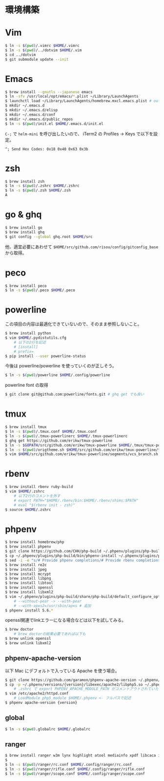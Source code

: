 環境構築
====

# Vim

```sh
$ ln -s $(pwd)/.vimrc $HOME/.vimrc
$ ln -s $(pwd)/../dotvim $HOME/.vim
$ cd ../dotvim
$ git submodule update --init
```

# Emacs

```sh
$ brew install --gnutls --japanese emacs
$ ln -sfv /usr/local/opt/emacs/*.plist ~/Library/LaunchAgents
$ launchctl load ~/Library/LaunchAgents/homebrew.mxcl.emacs.plist # out of tmux
$ mkdir ~/.emacs.d
$ mkdir ~/.emacs.d/elisp
$ mkdir ~/.emacs.d/conf
$ mkdir ~/.emacs.d/public_repos
$ ln -s $(pwd)/init.el $HOME/.emacs.d/init.el
```

`C-;` で `helm-mini` を呼び出したいので、 iTerm2 の Profiles -> Keys で以下を設定。

```
^; Send Hex Codes: 0x18 0x40 0x63 0x3b
```

# zsh


```sh
$ brew install zsh
$ ln -s $(pwd)/.zshrc $HOME/.zshrc
$ ln -s $(pwd)/.zsh $HOME/.zsh
A
```

# go & ghq

```sh
$ brew install go
$ brew install ghq
$ git config --global ghq.root $HOME/src
```

他、適宜必要にあわせて `$HOME/src/github.com/risou/config/gitconfig_base` から取得。

# peco

```sh
$ brew install peco
$ ln -s $(pwd)/.peco $HOME/.peco
```

# powerline

この項目の内容は最適化できていないので、そのまま参照しないこと。

```sh
$ brew install python
$ vim $HOME/.pydistutils.cfg
    # 以下の2行を記述
    # [install]
    # prefix=
$ pip install --user powerline-status
```

今後は powerline/powerline を使っていくのが正しそう。

```sh
$ ln -s $(pwd)/powerline $HOME/.config/powerline
```

powerline font の取得

```sh
$ git clone git@github.com:powerline/fonts.git # ghq get でも良い
```

# tmux

```sh
$ brew install tmux
$ ln -s $(pwd)/.tmux.conf $HOME/.tmux.conf
$ ln -s $(pwd)/.tmux-powerlinerc $HOME/.tmux-powerlinerc
$ ghq get https://github.com/erikw/tmux-powerline
$ ln -s $GOPATH/src/github.com/erikw/tmux-powerline $HOME/.tmux/tmux-powerline
$ ln -s $(pwd)/origtheme.sh $HOME/src/github.com/erikw/tmux-powerline/themes/origtheme.sh
$ vim $HOME/src/github.com/erikw/tmux-powerline/segments/vcs_branch.sh # change git_colour from "5" to "253"
```

# rbenv

```sh
$ brew install rbenv ruby-build
$ vim $HOME/.zshrc
    # 以下2行のコメントを外す
    # export PATH="$HOME/.rbenv/bin:$HOME/.rbenv/shims:$PATH"
    # eval "$(rbenv init - zsh)"
$ source $HOME/.zshrc
```

# phpenv

```sh
$ brew install homebrew/php
$ brew install phpenv
$ git clone https://github.com/CHH/php-build ~/.phpenv/plugins/php-build
$ cp ~/.phpenv/plugins/php-build/bin/phpenv-install ~/.phpenv/plugins/php-build/bin/rbenv-install
$ sed -i -e "s/# Provide phpenv completions/# Provide rbenv completions/g" ~/.rbenv/plugins/php-build/bin/rbenv-install
$ brew install re2c
$ brew install jpeg
$ brew install mcrypt
$ brew install libpng
$ brew install libtool
$ brew install openssl
$ brew install libxml2
$ vim ~/.phpenv/plugins/php-build/share/php-build/default_configure_options
    # --without-pear -> --with-pear
    # --with-apxs2=/usr/sbin/apxs # 追加
$ phpenv install 5.6.*
```

openssl関連でlinkエラーになる場合などは以下を試してみる。

```sh
$ brew doctor
    # brew doctorの結果必要であれば以下も
$ brew unlink openssl
$ brew unlink libxml2
```

## phpenv-apache-version

以下 Mac にデフォルトで入っている Apache を使う場合。

```sh
$ git clone https://github.com/garamon/phpenv-apache-version ~/.phpenv/plugins/phpenv-apache-version
$ cp -p ~/.phpenv/versions/{version}/libexec/apache2/libphp5.so ~/.phpenv/versions/{version}/
    # .zshrc で export PHPENV_APACHE_MODULE_PATH がコメントアウトされていたら外す
$ vim /etc/apache2/httpd.conf
    # LoadModule php5_module $HOME/.phpenv <- フルパスで記述
$ phpenv apache-version {version}
```

## global

```sh
$ ln -s $(pwd).globalrc $HOME/.globalrc
```

## ranger

```sh
$ brew install ranger w3m lynx highlight atool mediainfo xpdf libcaca imlib2
$
$ ln -s $(pwd)/ranger/rc.conf $HOME/.config/ranger/rc.conf
$ ln -s $(pwd)/ranger/rifle.conf $HOME/.config/ranger/rifle.conf
$ ln -s $(pwd)/ranger/scope.conf $HOME/.config/ranger/scope.conf
```
